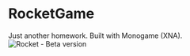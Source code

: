 ﻿# RocketGame

Just another homework. Built with Monogame (XNA).
![Rocket - Beta version](https://raw.githubusercontent.com/alexu503/Rocket/main/2022-09-19_19-04.png)
